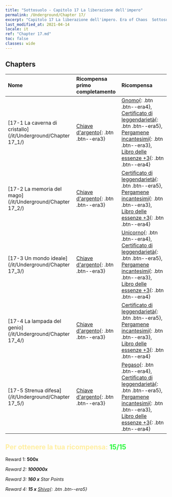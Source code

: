 ```yaml
---
title: "Sottosuolo - Capitolo 17 La liberazione dell'impero"
permalink: /Underground/Chapter 17/
excerpt: "Capitolo 17 La liberazione dell'impero. Era of Chaos  Sottosuolo - Capitolo 17. La liberazione dell'impero"
last_modified_at: 2021-04-14
locale: it
ref: "Chapter 17.md"
toc: false
classes: wide
---
```


## Chapters

  | Nome |  Ricompensa primo completamento | Ricompensa |
  |:------------|:------------|:------------| 
  | [17-1 La caverna di cristallo](/it/Underground/Chapter 17_1/) | [Chiave d'argento](/it/Items/con_693/){: .btn .btn--era3} | [Gnomo](/it/Items/unt_200/){: .btn .btn--era4}, [Certificato di leggendarietà](/it/Items/mat_67/){: .btn .btn--era5}, [Pergamene incantesimi](/it/Items/con_694/){: .btn .btn--era3}, [Libro delle essenze +3](/it/Items/mat_60/){: .btn .btn--era4} |
  | [17-2 La memoria del mago](/it/Underground/Chapter 17_2/) | [Chiave d'argento](/it/Items/con_693/){: .btn .btn--era3} | [Certificato di leggendarietà](/it/Items/mat_67/){: .btn .btn--era5}, [Pergamene incantesimi](/it/Items/con_694/){: .btn .btn--era3}, [Libro delle essenze +3](/it/Items/mat_60/){: .btn .btn--era4} |
  | [17-3 Un mondo ideale](/it/Underground/Chapter 17_3/) | [Chiave d'argento](/it/Items/con_693/){: .btn .btn--era3} | [Unicorno](/it/Items/unt_204/){: .btn .btn--era4}, [Certificato di leggendarietà](/it/Items/mat_67/){: .btn .btn--era5}, [Pergamene incantesimi](/it/Items/con_694/){: .btn .btn--era3}, [Libro delle essenze +3](/it/Items/mat_60/){: .btn .btn--era4} |
  | [17-4 La lampada del genio](/it/Underground/Chapter 17_4/) | [Chiave d'argento](/it/Items/con_693/){: .btn .btn--era3} | [Certificato di leggendarietà](/it/Items/mat_67/){: .btn .btn--era5}, [Pergamene incantesimi](/it/Items/con_694/){: .btn .btn--era3}, [Libro delle essenze +3](/it/Items/mat_60/){: .btn .btn--era4} |
  | [17-5 Strenua difesa](/it/Underground/Chapter 17_5/) | [Chiave d'argento](/it/Items/con_693/){: .btn .btn--era3} | [Pegaso](/it/Items/unt_202/){: .btn .btn--era4}, [Certificato di leggendarietà](/it/Items/mat_67/){: .btn .btn--era5}, [Pergamene incantesimi](/it/Items/con_694/){: .btn .btn--era3}, [Libro delle essenze +3](/it/Items/mat_60/){: .btn .btn--era4} |


## <span style="color: #ffeea0">Per ottenere la tua ricompensa: </span><span style="color: #27f73a">15/15</span>

 Reward 1:  **500x** <i class="fas fa-gem"/>

 Reward 2:  **100000x** <i class="fas fa-coins"/>

 Reward 3: **160 x** Star Points

 Reward 4: **15 x** [Shiva](/it/Items/her_376/){: .btn .btn--era5}

